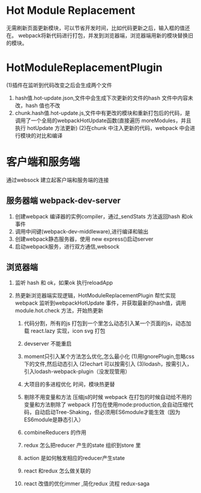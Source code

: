 # Hot Module Replacement
 无需刷新页面更新模块，可以节省开发时间，比如代码更新之后，输入框的值还在。
webpack将新代码进行打包，并发到浏览器端，浏览器端用新的模块替换旧的模块。

# HotModuleReplacementPlugin
(1)插件在监听到代码改变之后会生成两个文件
1. hash值.hot-update.json,文件中会生成下次更新的文件的hash 
    文件中内容未改，hash 值也不改
2. chunk.hash值.hot-update.js,文件中有更改的模块和重新打包后的代码，是调用了一个全局的webpackHotUpdate函数(直接遍历 moreModules，并且执行 hotUpdate 方法更新)
(2)在chunk 中注入更新的代码，webpack 中会进行模块的对比和编译

# 客户端和服务端
 通过websock 建立起客户端和服务端的连接

 ##  服务器端 webpack-dev-server
 1. 创建webpack 编译器的实例compiler，通过_sendStats 方法返回hash 和ok事件
 2. 调用中间键(webpack-dev-middleware),进行编译和输出
 3. 创建webpack静态服务器，使用 new express()启动server
 4. 启动webpack服务，进行双方通信,websock

 ## 浏览器端
 1. 监听 hash 和 ok，如果ok 执行reloadApp
 2. 热更新浏览器端实现逻辑，HotModuleReplacementPlugin 帮忙实现
    webpack 监听到webpackHotUpdate 事件，并获取最新的hash值，调用module.hot.check 方法，开始热更新


    1. 代码分割，所有的js 打包到一个里怎么动态引入某一个页面的js，动态加载 react.lazy 实现，icon svg 打包
    2. devserver 不能重启
    3. moment只引入某个方法怎么优化,怎么最小化 
      (1)用IgnorePlugin,忽略css 下的文件,然后动态引入
      (2)echart 可以按需引入
      (3)lodash，按需引入， 引入lodash-webpack-plugin（没发现管用）
    4. 大项目的多进程优化 时间，模块热更替
    5. 剔除不用变量和方法 压缩js的时候
       webpack 在打包的时候自动给不用的变量和方法剔除了
       webpack 打包在使用mode:production,会自动压缩代码，自动启动Tree-Shaking，但必须用ES6module才能生效（因为ES6module是静态引入）

    1. combineReducers 的作用
    2. redux 怎么把reducer 产生的state 组织到store 里
    3. action 是如何触发相应的reducer产生state
    4. react 和redux 怎么做关联的
    5. react 改值的优化immer ,简化redux 流程 redux-saga